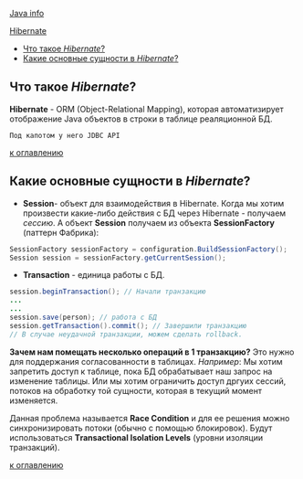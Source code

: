 [Java info](README.md)

[Hibernate](#Hibernate)
  - [Что такое _Hibernate_?](#что-такое-hibernate)
  - [Какие основные сущности в _Hibernate_?](#какие-основные-сущности-в-hibernate)

## Что такое _Hibernate_?
__Hibernate__ - ORM (Object-Relational Mapping), которая автоматизирует отображение Java объектов в строки в таблице реаляционной БД. 

`Под капотом у него JDBC API`

[к оглавлению](#Hibernate)

## Какие основные сущности в _Hibernate_?
+ __Session__- объект для взаимодействия в Hibernate. Когда мы хотим произвести какие-либо действия с БД через  Hibernate - получаем _сессию_. А объект __Session__ получаем из объекта __SessionFactory__ (паттерн Фабрика):
```java
SessionFactory sessionFactory = configuration.BuildSessionFactory();
Session session = sessionFactory.getCurrentSession();
``` 

+ __Transaction__ - единица работы с БД.
```java
session.beginTransaction(); // Начали транзакцию
...
...
session.save(person); // работа с БД
session.getTransaction().commit(); // Завершили транзакцию
// В случае неудачной транзакции, можем сделать rollback.
```

__Зачем нам помещать несколько операций в 1 транзакцию?__
Это нужно для поддержания согласованности в таблицах. 
_Например_: Мы хотим запретить доступ к таблице, пока БД обрабатывает наш запрос на изменение таблицы. Или мы хотим ограничить доступ дргуих сессий, потоков на обработку той сущности, которая в текущий момент изменяется.

Данная проблема называется __Race Condition__ и для ее решения можно синхронизировать потоки (обычно с помощью блокировок). Будут использоваться __Тransactional Isolation Levels__ (уровни изоляции транзакций).

[к оглавлению](#Hibernate)

